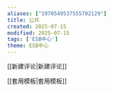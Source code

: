 ```yaml
---
aliases: ["1970549537555702129"]
title: 公共
created: 2025-07-15
modified: 2025-07-15
tags: ['ESB中心']
theme: ESB中心
---
```


[[新建评论|新建评论]]

[[套用模板|套用模板]]